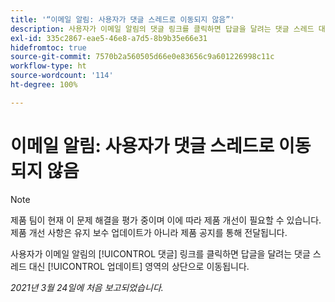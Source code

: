 ```yaml
---
title: '“이메일 알림: 사용자가 댓글 스레드로 이동되지 않음”'
description: 사용자가 이메일 알림의 댓글 링크를 클릭하면 답글을 달려는 댓글 스레드 대신 [!UICONTROL 업데이트] 영역의 상단으로 이동됩니다.
exl-id: 335c2867-eae5-46e8-a7d5-8b9b35e66e31
hidefromtoc: true
source-git-commit: 7570b2a560505d66e0e83656c9a601226998c11c
workflow-type: ht
source-wordcount: '114'
ht-degree: 100%

---
```


# 이메일 알림: 사용자가 댓글 스레드로 이동되지 않음

>[!NOTE]
>
>제품 팀이 현재 이 문제 해결을 평가 중이며 이에 따라 제품 개선이 필요할 수 있습니다. 제품 개선 사항은 유지 보수 업데이트가 아니라 제품 공지를 통해 전달됩니다.

사용자가 이메일 알림의 [!UICONTROL 댓글] 링크를 클릭하면 답글을 달려는 댓글 스레드 대신 [!UICONTROL 업데이트] 영역의 상단으로 이동됩니다.

_2021년 3월 24일에 처음 보고되었습니다._
